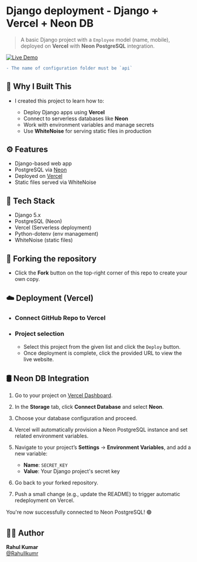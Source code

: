 # Django deployment - Django + Vercel + Neon DB

> A basic Django project with a `Employee` model (name, mobile), deployed on **Vercel** with **Neon PostgreSQL** integration.

[![Live Demo](https://img.shields.io/badge/Website-Click_here-brightgreen)](https://dj-deploy-green.vercel.app/)

```diff
- The name of configuration folder must be `api` 
```

## 🤔 Why I Built This

- I created this project to learn how to:

    - Deploy Django apps using **Vercel**
    - Connect to serverless databases like **Neon**
    - Work with environment variables and manage secrets
    - Use **WhiteNoise** for serving static files in production


## ⚙️ Features

- Django-based web app
- PostgreSQL via [Neon](https://neon.tech/)
- Deployed on [Vercel](https://vercel.com/)
- Static files served via WhiteNoise

## 🧱 Tech Stack

- Django 5.x
- PostgreSQL (Neon)
- Vercel (Serverless deployment)
- Python-dotenv (env management)
- WhiteNoise (static files)

## 🔄 Forking the repository

- Click the **Fork** button on the top-right corner of this repo to create your own copy.


## ☁️ Deployment (Vercel)

- ### Connect GitHub Repo to Vercel  

- ### Project selection
    - Select this project from the given list and click the `Deploy` button.
    - Once deployment is complete, click the provided URL to view the live website.

## 🛢️ Neon DB Integration

1. Go to your project on [Vercel Dashboard](https://vercel.com/dashboard).

2. In the **Storage** tab, click **Connect Database** and select **Neon**.

3. Choose your database configuration and proceed.

4. Vercel will automatically provision a Neon PostgreSQL instance and set related environment variables.

5. Navigate to your project’s **Settings** → **Environment Variables**, and add a new variable:
   - **Name**: `SECRET_KEY`
   - **Value**: Your Django project's secret key

6. Go back to your forked repository.

7. Push a small change (e.g., update the README) to trigger automatic redeployment on Vercel.


You're now successfully connected to Neon PostgreSQL! 🟢

## 🙋‍♂️ Author

**Rahul Kumar**  
[@Rahullkumr](https://github.com/Rahullkumr)